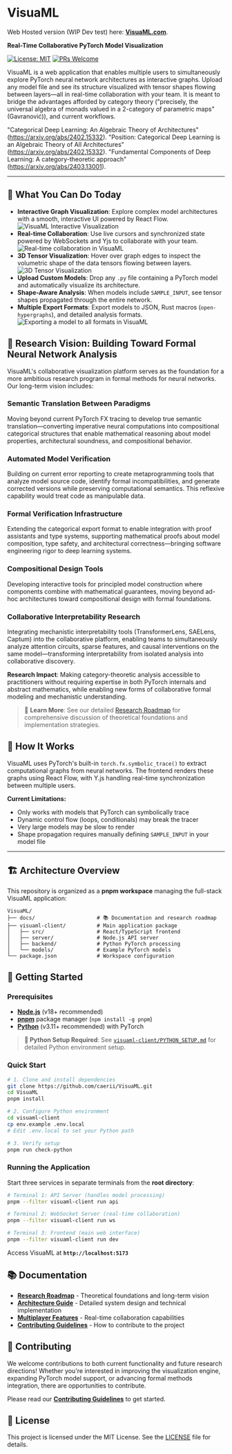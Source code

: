 # VisuaML

Web Hosted version (WIP Dev test) here: [**VisuaML.com**](https://VisuaML.com).

**Real-Time Collaborative PyTorch Model Visualization**

[![License: MIT](https://img.shields.io/badge/License-MIT-yellow.svg)](https://opensource.org/licenses/MIT)
[![PRs Welcome](https://img.shields.io/badge/PRs-welcome-brightgreen.svg)](docs/CONTRIBUTING.md)

VisuaML is a web application that enables multiple users to simultaneously explore PyTorch neural network architectures as interactive graphs. Upload any model file and see its structure visualized with tensor shapes flowing between layers—all in real-time collaboration with your team. It is meant to bridge the advantages afforded by category theory ("precisely, the universal algebra of monads valued in a 2-category of parametric maps" (Gavranović)), and current workflows.

"Categorical Deep Learning: An Algebraic Theory of Architectures" (https://arxiv.org/abs/2402.15332).
"Position: Categorical Deep Learning is an Algebraic Theory of All Architectures" (https://arxiv.org/abs/2402.15332).
"Fundamental Components of Deep Learning: A category-theoretic approach" (https://arxiv.org/abs/2403.13001).

---

## 🌟 What You Can Do Today

-   **Interactive Graph Visualization**: Explore complex model architectures with a smooth, interactive UI powered by React Flow.
    ![VisuaML Interactive Visualization](docs/media/01-interactive-graph.gif)
-   **Real-time Collaboration**: Use live cursors and synchronized state powered by WebSockets and Yjs to collaborate with your team.
    ![Real-time collaboration in VisuaML](docs/media/02-real-time-collaboration.gif)
-   **3D Tensor Visualization**: Hover over graph edges to inspect the volumetric shape of the data tensors flowing between layers.
    ![3D Tensor Visualization](docs/media/03-3d-tensor-visualization.gif)
-   **Upload Custom Models**: Drop any `.py` file containing a PyTorch model and automatically visualize its architecture.
-   **Shape-Aware Analysis**: When models include `SAMPLE_INPUT`, see tensor shapes propagated through the entire network.
-   **Multiple Export Formats**: Export models to JSON, Rust macros (`open-hypergraphs`), and detailed analysis formats.
    ![Exporting a model to all formats in VisuaML](docs/media/04-export-formal-analysis.gif)

## 🔬 Research Vision: Building Toward Formal Neural Network Analysis

VisuaML's collaborative visualization platform serves as the foundation for a more ambitious research program in formal methods for neural networks. Our long-term vision includes:

### **Semantic Translation Between Paradigms**
Moving beyond current PyTorch FX tracing to develop true semantic translation—converting imperative neural computations into compositional categorical structures that enable mathematical reasoning about model properties, architectural soundness, and compositional behavior.

### **Automated Model Verification**
Building on current error reporting to create metaprogramming tools that analyze model source code, identify formal incompatibilities, and generate corrected versions while preserving computational semantics. This reflexive capability would treat code as manipulable data.

### **Formal Verification Infrastructure**
Extending the categorical export format to enable integration with proof assistants and type systems, supporting mathematical proofs about model composition, type safety, and architectural correctness—bringing software engineering rigor to deep learning systems.

### **Compositional Design Tools**
Developing interactive tools for principled model construction where components combine with mathematical guarantees, moving beyond ad-hoc architectures toward compositional design with formal foundations.

### **Collaborative Interpretability Research**
Integrating mechanistic interpretability tools (TransformerLens, SAELens, Captum) into the collaborative platform, enabling teams to simultaneously analyze attention circuits, sparse features, and causal interventions on the same model—transforming interpretability from isolated analysis into collaborative discovery.

**Research Impact**: Making category-theoretic analysis accessible to practitioners without requiring expertise in both PyTorch internals and abstract mathematics, while enabling new forms of collaborative formal modeling and mechanistic understanding.

> 📖 **Learn More**: See our detailed [Research Roadmap](docs/FUTURE_DIRECTIONS.md) for comprehensive discussion of theoretical foundations and implementation strategies.

## 🔧 How It Works

VisuaML uses PyTorch's built-in `torch.fx.symbolic_trace()` to extract computational graphs from neural networks. The frontend renders these graphs using React Flow, with Y.js handling real-time synchronization between multiple users.

**Current Limitations:**
- Only works with models that PyTorch can symbolically trace
- Dynamic control flow (loops, conditionals) may break the tracer  
- Very large models may be slow to render
- Shape propagation requires manually defining `SAMPLE_INPUT` in your model file

---

## 🏗️ Architecture Overview

This repository is organized as a **pnpm workspace** managing the full-stack VisuaML application:

```
VisuaML/
├── docs/                    # 📚 Documentation and research roadmap
├── visuaml-client/          # Main application package
│   ├── src/                 # React/TypeScript frontend  
│   ├── server/              # Node.js API server
│   ├── backend/             # Python PyTorch processing
│   └── models/              # Example PyTorch models
└── package.json             # Workspace configuration
```

## 🚀 Getting Started

### Prerequisites

-   [**Node.js**](https://nodejs.org/en/) (v18+ recommended)
-   [**pnpm**](https://pnpm.io/installation) package manager (`npm install -g pnpm`)
-   [**Python**](https://www.python.org/downloads/) (v3.11+ recommended) with PyTorch

> **🐍 Python Setup Required**: See [`visuaml-client/PYTHON_SETUP.md`](visuaml-client/PYTHON_SETUP.md) for detailed Python environment setup.

### Quick Start

```bash
# 1. Clone and install dependencies
git clone https://github.com/caerii/VisuaML.git
cd VisuaML
pnpm install

# 2. Configure Python environment  
cd visuaml-client
cp env.example .env.local
# Edit .env.local to set your Python path

# 3. Verify setup
pnpm run check-python
```

### Running the Application

Start three services in separate terminals from the **root directory**:

```bash
# Terminal 1: API Server (handles model processing)
pnpm --filter visuaml-client run api

# Terminal 2: WebSocket Server (real-time collaboration)  
pnpm --filter visuaml-client run ws

# Terminal 3: Frontend (main web interface)
pnpm --filter visuaml-client run dev
```

Access VisuaML at **`http://localhost:5173`**

## 📚 Documentation

- **[Research Roadmap](docs/FUTURE_DIRECTIONS.md)** - Theoretical foundations and long-term vision
- **[Architecture Guide](docs/ARCHITECTURE.md)** - Detailed system design and technical implementation  
- **[Multiplayer Features](docs/MULTIPLAYER.md)** - Real-time collaboration capabilities
- **[Contributing Guidelines](docs/CONTRIBUTING.md)** - How to contribute to the project

## 🤝 Contributing

We welcome contributions to both current functionality and future research directions! Whether you're interested in improving the visualization engine, expanding PyTorch model support, or advancing formal methods integration, there are opportunities to contribute.

Please read our [**Contributing Guidelines**](docs/CONTRIBUTING.md) to get started.

## 📄 License

This project is licensed under the MIT License. See the [LICENSE](docs/LICENSE) file for details.
